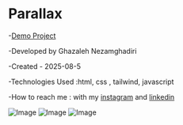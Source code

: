 # Parallax

-[Demo Project](https://ghazalehnezamghadiri.github.io/Parallax/) 

-Developed by Ghazaleh Nezamghadiri

-Created - 2025-08-5

-Technologies Used :html, css , tailwind, javascript 

-How to reach me : with my [instagram](https://www.instagram.com/ghazale.ghadiri/?hl=en) and [linkedin](https://www.linkedin.com/in/ghazaleh-nezamghadiri-06b626302/)

![Image](https://github.com/user-attachments/assets/def00ca7-8542-4d26-aa6b-d7910735bb21)
![Image](https://github.com/user-attachments/assets/98c487ee-f90f-40b5-91c0-ce608e32d946)
![Image](https://github.com/user-attachments/assets/51cc3eea-30a6-42c1-9642-154d6173ab96)


